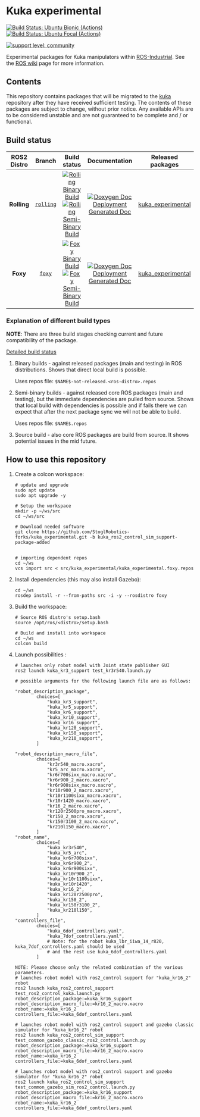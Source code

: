 
# Kuka experimental

[![Build Status: Ubuntu Bionic (Actions)](https://github.com/ros-industrial/kuka_experimental/workflows/CI%20-%20Ubuntu%20Bionic/badge.svg?branch=melodic-devel)](https://github.com/ros-industrial/kuka_experimental/actions?query=workflow%3A%22CI+-+Ubuntu+Bionic%22)
[![Build Status: Ubuntu Focal (Actions)](https://github.com/ros-industrial/kuka_experimental/workflows/CI%20-%20Ubuntu%20Focal/badge.svg?branch=melodic-devel)](https://github.com/ros-industrial/kuka_experimental/actions?query=workflow%3A%22CI+-+Ubuntu+Focal%22)

[![support level: community](https://img.shields.io/badge/support%20level-community-lightgray.svg)](http://rosindustrial.org/news/2016/10/7/better-supporting-a-growing-ros-industrial-software-platform)

Experimental packages for Kuka manipulators within [ROS-Industrial][].
See the [ROS wiki][] page for more information.

## Contents

This repository contains packages that will be migrated to the [kuka][]
repository after they have received sufficient testing. The contents of
these packages are subject to change, without prior notice. Any available
APIs are to be considered unstable and are not guaranteed to be complete
and / or functional.

[ROS-Industrial]: http://wiki.ros.org/Industrial
[ROS wiki]: http://wiki.ros.org/kuka_experimental
[kuka]: https://github.com/ros-industrial/kuka

## Build status

ROS2 Distro | Branch | Build status | Documentation | Released packages
:---------: | :----: | :----------: | :-----------: | :---------------:
**Rolling** | [`rolling`](https://github.com/StoglRobotics-forks/kuka_experimental/tree/rolling) | [![Rolling Binary Build](https://github.com/StoglRobotics-forks/kuka_experimental/actions/workflows/rolling-binary-build-main.yml/badge.svg?branch=rolling)](https://github.com/StoglRobotics-forks/kuka_experimental/actions/workflows/rolling-binary-build-main.yml?branch=rolling) <br /> [![Rolling Semi-Binary Build](https://github.com/StoglRobotics-forks/kuka_experimental/actions/workflows/rolling-semi-binary-build-main.yml/badge.svg?branch=rolling)](https://github.com/StoglRobotics-forks/kuka_experimental/actions/workflows/rolling-semi-binary-build-main.yml?branch=rolling) | [![Doxygen Doc Deployment](https://github.com/StoglRobotics-forks/kuka_experimental/actions/workflows/doxygen-deploy.yml/badge.svg)](https://github.com/StoglRobotics-forks/kuka_experimental/actions/workflows/doxygen-deploy.yml) <br /> [Generated Doc](https://StoglRobotics-forks.github.io/kuka_experimental_Documentation/rolling/html/index.html) | [kuka_experimental](https://index.ros.org/p/kuka_experimental/#rolling)
**Foxy** | [`foxy`](https://github.com/StoglRobotics-forks/kuka_experimental/tree/foxy) | [![Foxy Binary Build](https://github.com/StoglRobotics-forks/kuka_experimental/actions/workflows/foxy-binary-build-main.yml/badge.svg?branch=foxy)](https://github.com/StoglRobotics-forks/kuka_experimental/actions/workflows/foxy-binary-build-main.yml?branch=foxy) <br /> [![Foxy Semi-Binary Build](https://github.com/StoglRobotics-forks/kuka_experimental/actions/workflows/foxy-semi-binary-build-main.yml/badge.svg?branch=foxy)](https://github.com/StoglRobotics-forks/kuka_experimental/actions/workflows/foxy-semi-binary-build-main.yml?branch=foxy) | [![Doxygen Doc Deployment](https://github.com/StoglRobotics-forks/kuka_experimental/actions/workflows/doxygen-deploy.yml/badge.svg)](https://github.com/StoglRobotics-forks/kuka_experimental/actions/workflows/doxygen-deploy.yml) <br /> [Generated Doc](https://StoglRobotics-forks.github.io/kuka_experimental_Documentation/foxy/html/index.html) | [kuka_experimental](https://index.ros.org/p/kuka_experimental/#foxy)

### Explanation of different build types

**NOTE**: There are three build stages checking current and future compatibility of the package.

[Detailed build status](.github/workflows/README.md)

1. Binary builds - against released packages (main and testing) in ROS distributions. Shows that direct local build is possible.

   Uses repos file: `$NAME$-not-released.<ros-distro>.repos`

1. Semi-binary builds - against released core ROS packages (main and testing), but the immediate dependencies are pulled from source.
   Shows that local build with dependencies is possible and if fails there we can expect that after the next package sync we will not be able to build.

   Uses repos file: `$NAME$.repos`

1. Source build - also core ROS packages are build from source. It shows potential issues in the mid future.


## How to use this repository

1. Create a colcon workspace:

    ```
    # update and upgrade
    sudo apt update
    sudo apt upgrade -y

    # Setup the workspace
    mkdir -p ~/ws/src
    cd ~/ws/src

    # Download needed software
    git clone https://github.com/StoglRobotics-forks/kuka_experimental.git -b kuka_ros2_control_sim_support-package-added


    # importing dependent repos
    cd ~/ws
    vcs import src < src/kuka_experimental/kuka_experimental.foxy.repos
    ```

1. Install dependencies (this may also install Gazebo):

    ```
    cd ~/ws
    rosdep install -r --from-paths src -i -y --rosdistro foxy
    ```

1. Build the workspace:

    ```
    # Source ROS distro's setup.bash
    source /opt/ros/<distro>/setup.bash

    # Build and install into workspace
    cd ~/ws
    colcon build
    ```

1. Launch possibilities  :

    ```
    # launches only robot model with Joint state publisher GUI
    ros2 launch kuka_kr3_support test_kr3r540.launch.py

    # possible arguments for the following launch file are as follows: 

    "robot_description_package",
            choices=[
                "kuka_kr3_support",
                "kuka_kr5_support",
                "kuka_kr6_support",
                "kuka_kr10_support",
                "kuka_kr16_support",
                "kuka_kr120_support",
                "kuka_kr150_support",
                "kuka_kr210_support",
            ]
    
    "robot_description_macro_file",
            choices=[
                "kr3r540_macro.xacro",
                "kr5_arc_macro.xacro",
                "kr6r700sixx_macro.xacro",
                "kr6r900_2_macro.xacro",
                "kr6r900sixx_macro.xacro",
                "kr10r900_2_macro.xacro",
                "kr10r1100sixx_macro.xacro",
                "kr10r1420_macro.xacro",
                "kr16_2_macro.xacro",
                "kr120r2500pro_macro.xacro",
                "kr150_2_macro.xacro",
                "kr150r3100_2_macro.xacro",
                "kr210l150_macro.xacro",
            ]
    "robot_name",
            choices=[
                "kuka_kr3r540",
                "kuka_kr5_arc",
                "kuka_kr6r700sixx",
                "kuka_kr6r900_2",
                "kuka_kr6r900sixx",
                "kuka_kr10r900_2",
                "kuka_kr10r1100sixx",
                "kuka_kr10r1420",
                "kuka_kr16_2",
                "kuka_kr120r2500pro",
                "kuka_kr150_2",
                "kuka_kr150r3100_2",
                "kuka_kr210l150",
            ]
    "controllers_file",
            choices=[
                "kuka_6dof_controllers.yaml",
                "kuka_7dof_controllers.yaml",
                # Note: for the robot kuka_lbr_iiwa_14_r820, kuka_7dof_controllers.yaml should be used
                # and the rest use kuka_6dof_controllers.yaml
            ]

    NOTE: Please choose only the related combination of the various parameters.
    # launches robot model with ros2_control support for "kuka_kr16_2" robot
    ros2 launch kuka_ros2_control_support test_ros2_control_kuka.launch.py robot_description_package:=kuka_kr16_support robot_description_macro_file:=kr16_2_macro.xacro robot_name:=kuka_kr16_2 controllers_file:=kuka_6dof_controllers.yaml

    # launches robot model with ros2_control support and gazebo classic simulator for "kuka_kr16_2" robot
    ros2 launch kuka_ros2_control_sim_support test_common_gazebo_classic_ros2_control.launch.py robot_description_package:=kuka_kr16_support robot_description_macro_file:=kr16_2_macro.xacro robot_name:=kuka_kr16_2 controllers_file:=kuka_6dof_controllers.yaml

    # launches robot model with ros2_control support and gazebo simulator for "kuka_kr16_2" robot
    ros2 launch kuka_ros2_control_sim_support test_common_gazebo_sim_ros2_control.launch.py robot_description_package:=kuka_kr16_support robot_description_macro_file:=kr16_2_macro.xacro robot_name:=kuka_kr16_2 controllers_file:=kuka_6dof_controllers.yaml
    ```